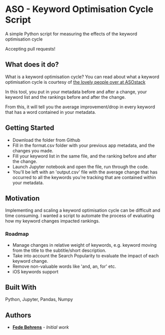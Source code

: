 # ASO - Keyword Optimisation Cycle Script

A simple Python script for measuring the effects of the keyword optimisation cycle

Accepting pull requests!

## What does it do?

What is a keyword optimisation cycle? You can read about what a keyword optimisation cycle is courtesy of [the lovely people over at ASOstack](https://asostack.com/keyword-optimization-cycle-5f47388c2b5)

In this tool, you put in your metadata before and after a change, your keyword list and the rankings before and after the change. 

From this, it will tell you the average improvement/drop in every keyword that has a word contained in your metadata.

## Getting Started

- Download the folder from Github
- Fill in the format.csv folder with your previous app metadata, and the changes you made.
- Fill your keyword list in the same file, and the ranking before and after the change.
- Launch Jupyter notebook and open the file, run through the code.
- You'll be left with an 'output.csv' file with the average change that has occurred to all the keywords you're tracking that are contained within your metadata. 

## Motivation
Implementing and scaling a keyword optimisation cycle can be difficult and time consuming. I wanted a script to automate the process of evaluating how my keyword changes impacted rankings.

### Roadmap

- Manage changes in relative weight of keywords, e.g. keyword moving from the title to the subtitle/short description.
- Take into account the Search Popularity to evaluate the impact of each keyword change.
- Remove non-valuable words like 'and, an, for' etc.
- iOS keywords support

## Built With
Python, Jupyter, Pandas, Numpy

## Authors

* **[Fede Behrens](https://linkedin.com/in/behrensfede)** - *Initial work*
